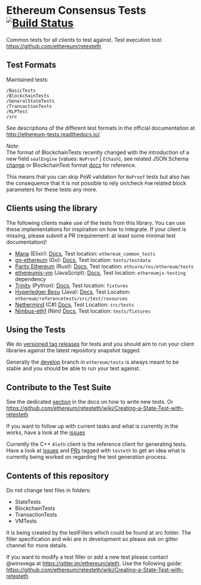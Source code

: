 Ethereum Consensus Tests   [![Build Status](https://travis-ci.org/ethereum/tests.svg?branch=develop)](https://travis-ci.org/ethereum/tests)
=====

Common tests for all clients to test against. Test execution tool: https://github.com/ethereum/retesteth

Test Formats
------------

Maintained tests:

```
/BasicTests
/BlockchainTests
/GeneralStateTests
/TransactionTests
/RLPTest
/src
```


See descriptions of the different test formats in the official documentation at  http://ethereum-tests.readthedocs.io/.

*Note*:  
The format of BlockchainTests recently changed with the introduction of a new field ``sealEngine`` (values: ``NoProof`` | ``Ethash``), see related JSON Schema [change](https://github.com/ethereum/tests/commit/3be71ec3364a01fd4f2cb9b9fd086f3f69f0225c) or BlockchainTest format [docs](https://ethereum-tests.readthedocs.io/en/latest/test_types/blockchain_tests.html) for reference.

This means that you can skip PoW validation for ``NoProof`` tests but also has the consequence that it is not possible to rely on/check ``PoW`` related block parameters for these tests any more.

Clients using the library
-------------------------

The following clients make use of the tests from this library. You can use these implementations for inspiration on how to integrate. If your client is missing, please submit a PR (requirement: at least some minimal test documentation)!

- [Mana](https://github.com/mana-ethereum/mana) (Elixir): [Docs](https://github.com/mana-ethereum/mana#testing), Test location: ``ethereum_common_tests``
- [go-ethereum](https://github.com/ethereum/go-ethereum) (Go): [Docs](https://github.com/ethereum/go-ethereum/wiki/Developers'-Guide), Test location: ``tests/testdata``
- [Parity Ethereum](https://github.com/paritytech/parity-ethereum) (Rust): [Docs](https://wiki.parity.io/Coding-guide), Test location: ``ethcore/res/ethereum/tests``
- [ethereumjs-vm](https://github.com/ethereumjs/ethereumjs-vm) (JavaScript): [Docs](https://github.com/ethereumjs/ethereumjs-vm#testing), Test location: ``ethereumjs-testing`` dependency
- [Trinity](https://github.com/ethereum/py-evm) (Python): [Docs](https://py-evm.readthedocs.io/en/latest/contributing.html#running-the-tests), Test location: `fixtures`
- [Hyperledger Besu](https://github.com/hyperledger/besu) (Java): [Docs](https://wiki.hyperledger.org/display/BESU/Testing), Test Location: ``ethereum/referencetests/src/test/resources``
- [Nethermind](https://github.com/NethermindEth/nethermind) (C#) [Docs](https://nethermind.readthedocs.io), Test Location: ``src/tests``
- [Nimbus-eth1](https://github.com/status-im/nimbus-eth1) (Nim) [Docs](https://github.com/status-im/nimbus-eth1/wiki/Understanding-and-debugging-Nimbus-EVM-JSON-tests), Test location: ``tests/fixtures``

Using the Tests
---------------

We do [versioned tag releases](https://github.com/ethereum/tests/releases) for tests and you should aim to run your client libraries against the latest repository snapshot tagged. 

Generally the [develop](https://github.com/ethereum/tests/tree/develop) branch in ``ethereum/tests`` is always meant to be stable and you should be able to run your test against.

Contribute to the Test Suite
----------------------------

See the dedicated [section](https://ethereum-tests.readthedocs.io/en/latest/generating-tests.html) in the docs on how to write new tests. Or https://github.com/ethereum/retesteth/wiki/Creating-a-State-Test-with-retesteth

If you want to follow up with current tasks and what is currently in the works, have a look at the [issues](https://github.com/ethereum/tests/issues) 

Currently the C++ ``Aleth`` client is the reference client for generating tests. Have a look at [issues](https://github.com/ethereum/aleth/issues?q=is%3Aopen+is%3Aissue+label%3Atesteth) and [PRs](https://github.com/ethereum/aleth/pulls?q=is%3Aopen+is%3Apr+label%3Atesteth) tagged with ``testeth`` to get an idea what is currently being worked on regarding the test generation process.

Contents of this repository
---------------------------

Do not change test files in folders: 
* StateTests
* BlockchainTests
* TransactionTests 
* VMTests

It is being created by the testFillers which could be found at src folder. The filler specification and wiki are in development so please ask on gitter channel for more details.

If you want to modify a test filler or add a new test please contact @winsvega at https://gitter.im/ethereum/aleth. 
Use the following guide: https://github.com/ethereum/retesteth/wiki/Creating-a-State-Test-with-retesteth 
